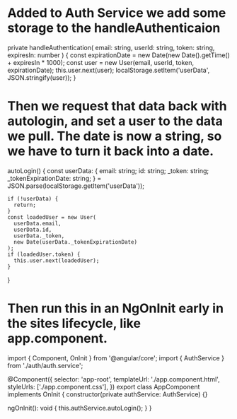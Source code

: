 # Added to Auth Service we add some storage to the handleAuthenticaion

private handleAuthentication(
email: string,
userId: string,
token: string,
expiresIn: number
) {
const expirationDate = new Date(new Date().getTime() + expiresIn \* 1000);
const user = new User(email, userId, token, expirationDate);
this.user.next(user);
localStorage.setItem('userData', JSON.stringify(user));
}

# Then we request that data back with autologin, and set a user to the data we pull. The date is now a string, so we have to turn it back into a date.

autoLogin() {
const userData: {
email: string;
id: string;
\_token: string;
\_tokenExpirationDate: string;
} = JSON.parse(localStorage.getItem('userData'));

    if (!userData) {
      return;
    }
    const loadedUser = new User(
      userData.email,
      userData.id,
      userData._token,
      new Date(userData._tokenExpirationDate)
    );
    if (loadedUser.token) {
      this.user.next(loadedUser);
    }

}

# Then run this in an NgOnInit early in the sites lifecycle, like app.component.

import { Component, OnInit } from '@angular/core';
import { AuthService } from './auth/auth.service';

@Component({
selector: 'app-root',
templateUrl: './app.component.html',
styleUrls: ['./app.component.css'],
})
export class AppComponent implements OnInit {
constructor(private authService: AuthService) {}

ngOnInit(): void {
this.authService.autoLogin();
}
}
